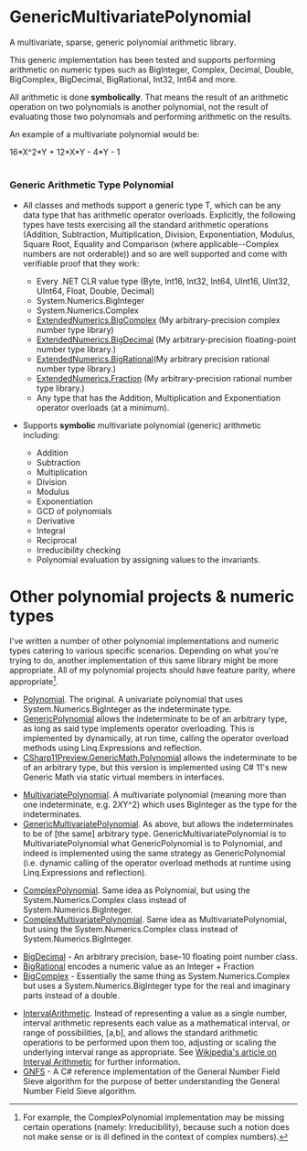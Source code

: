 # GenericMultivariatePolynomial
A multivariate, sparse, generic polynomial arithmetic library.

This generic implementation has been tested and supports performing arithmetic on numeric types such as BigInteger, Complex, Decimal, Double, BigComplex, BigDecimal, BigRational, Int32, Int64 and more.

All arithmetic is done __symbolically__. That means the result of an arithmetic operation on two polynomials is another polynomial, not the result of evaluating those two polynomials and performing arithmetic on the results.


An example of a multivariate polynomial would be:

16\*X^2\*Y + 12\*X\*Y - 4\*Y - 1


#


### Generic Arithmetic Type Polynomial

* All classes and methods support a generic type T, which can be any data type that has arithmetic operator overloads. Explicitly, the following types have tests exercising all the standard arithmetic operations (Addition, Subtraction, Multiplication, Division, Exponentiation, Modulus, Square Root, Equality and Comparison (where applicable--Complex numbers are not orderable)) and so are well supported and come with verifiable proof that they work:
   * Every .NET CLR value type (Byte, Int16, Int32, Int64, UInt16, UInt32, UInt64, Float, Double, Decimal)
   * System.Numerics.BigInteger
   * System.Numerics.Complex
   * [ExtendedNumerics.BigComplex](https://github.com/AdamWhiteHat/BigComplex) (My arbitrary-precision complex number type library)
   * [ExtendedNumerics.BigDecimal](https://github.com/AdamWhiteHat/BigDecimal) (My arbitrary-precision floating-point number type library.)
   * [ExtendedNumerics.BigRational](https://github.com/AdamWhiteHat/BigRational)(My arbitrary precision rational number type library.)
   * [ExtendedNumerics.Fraction](https://github.com/AdamWhiteHat/BigRational/blob/master/BigRational/Fraction.cs) (My arbitrary-precision rational number type library.)
   * Any type that has the Addition, Multiplication and Exponentiation operator overloads (at a minimum).

 
* Supports **symbolic** multivariate polynomial (generic) arithmetic including:
   * Addition
   * Subtraction
   * Multiplication
   * Division
   * Modulus
   * Exponentiation
   * GCD of polynomials
   * Derivative
   * Integral
   * Reciprocal
   * Irreducibility checking
   * Polynomial evaluation by assigning values to the invariants.

#

# Other polynomial projects & numeric types

I've written a number of other polynomial implementations and numeric types catering to various specific scenarios. Depending on what you're trying to do, another implementation of this same library might be more appropriate. All of my polynomial projects should have feature parity, where appropriate[^1].

[^1]: For example, the ComplexPolynomial implementation may be missing certain operations (namely: Irreducibility), because such a notion does not make sense or is ill defined in the context of complex numbers).

* [Polynomial](https://github.com/AdamWhiteHat/Polynomial). The original. A univariate polynomial that uses System.Numerics.BigInteger as the indeterminate type.
* [GenericPolynomial](https://github.com/AdamWhiteHat/GenericPolynomial) allows the indeterminate to be of an arbitrary type, as long as said type implements operator overloading. This is implemented by dynamically, at run time, calling the operator overload methods using Linq.Expressions and reflection.
* [CSharp11Preview.GenericMath.Polynomial](https://github.com/AdamWhiteHat/CSharp11Preview.GenericMath.Polynomial) allows the indeterminate to be of an arbitrary type, but this version is implemented using C# 11's new Generic Math via static virtual members in interfaces.
>
* [MultivariatePolynomial](https://github.com/AdamWhiteHat/MultivariatePolynomial). A multivariate polynomial (meaning more than one indeterminate, e.g. 2*X*Y^2) which uses BigInteger as the type for the indeterminates.
* [GenericMultivariatePolynomial](https://github.com/AdamWhiteHat/GenericMultivariatePolynomial). As above, but allows the indeterminates to be of [the same] arbitrary type. GenericMultivariatePolynomial is to MultivariatePolynomial what GenericPolynomial is to Polynomial, and indeed is implemented using the same strategy as GenericPolynomial (i.e. dynamic calling of the operator overload methods at runtime using Linq.Expressions and reflection).
>
* [ComplexPolynomial](https://github.com/AdamWhiteHat/ComplexPolynomial). Same idea as Polynomial, but using the System.Numerics.Complex class instead of System.Numerics.BigInteger.
* [ComplexMultivariatePolynomial](https://github.com/AdamWhiteHat/ComplexMultivariatePolynomial). Same idea as MultivariatePolynomial, but using the System.Numerics.Complex class instead of System.Numerics.BigInteger.
>
* [BigDecimal](https://github.com/AdamWhiteHat/BigDecimal) - An arbitrary precision, base-10 floating point number class.
* [BigRational](https://github.com/AdamWhiteHat/BigRational) encodes a numeric value as an Integer + Fraction
* [BigComplex](https://github.com/AdamWhiteHat/BigComplex) - Essentially the same thing as System.Numerics.Complex but uses a System.Numerics.BigInteger type for the real and imaginary parts instead of a double.
>
* [IntervalArithmetic](https://github.com/AdamWhiteHat/IntervalArithmetic). Instead of representing a value as a single number, interval arithmetic represents each value as a mathematical interval, or range of possibilities, [a,b], and allows the standard arithmetic operations to be performed upon them too, adjusting or scaling the underlying interval range as appropriate. See [Wikipedia's article on Interval Arithmetic](https://en.wikipedia.org/wiki/Interval_arithmetic) for further information.
* [GNFS](https://github.com/AdamWhiteHat/GNFS) - A C# reference implementation of the General Number Field Sieve algorithm for the purpose of better understanding the General Number Field Sieve algorithm.

